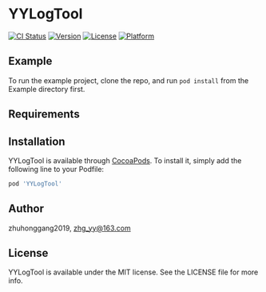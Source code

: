 # YYLogTool

[![CI Status](https://img.shields.io/travis/zhuhonggang2019/YYLogTool.svg?style=flat)](https://travis-ci.org/zhuhonggang2019/YYLogTool)
[![Version](https://img.shields.io/cocoapods/v/YYLogTool.svg?style=flat)](https://cocoapods.org/pods/YYLogTool)
[![License](https://img.shields.io/cocoapods/l/YYLogTool.svg?style=flat)](https://cocoapods.org/pods/YYLogTool)
[![Platform](https://img.shields.io/cocoapods/p/YYLogTool.svg?style=flat)](https://cocoapods.org/pods/YYLogTool)

## Example

To run the example project, clone the repo, and run `pod install` from the Example directory first.

## Requirements

## Installation

YYLogTool is available through [CocoaPods](https://cocoapods.org). To install
it, simply add the following line to your Podfile:

```ruby
pod 'YYLogTool'
```

## Author

zhuhonggang2019, zhg_yy@163.com

## License

YYLogTool is available under the MIT license. See the LICENSE file for more info.
